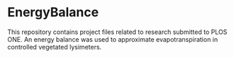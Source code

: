 # EnergyBalance
This repository contains project files related to research submitted to PLOS ONE. An energy balance was used to approximate evapotranspiration in controlled vegetated lysimeters. 
